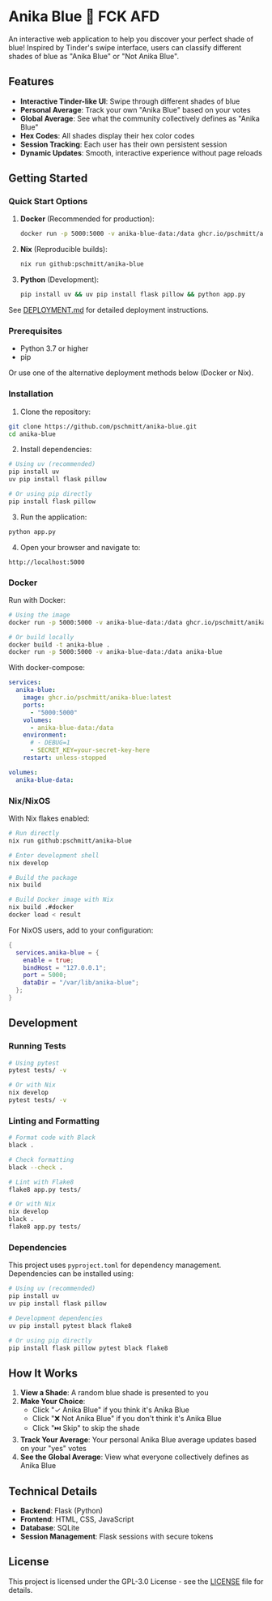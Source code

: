 # Anika Blue 💙 FCK AFD

An interactive web application to help you discover your perfect shade of blue! Inspired by Tinder's swipe interface, users can classify different shades of blue as "Anika Blue" or "Not Anika Blue".

## Features

- **Interactive Tinder-like UI**: Swipe through different shades of blue
- **Personal Average**: Track your own "Anika Blue" based on your votes
- **Global Average**: See what the community collectively defines as "Anika Blue"
- **Hex Codes**: All shades display their hex color codes
- **Session Tracking**: Each user has their own persistent session
- **Dynamic Updates**: Smooth, interactive experience without page reloads

## Getting Started

### Quick Start Options

1. **Docker** (Recommended for production):
   ```bash
   docker run -p 5000:5000 -v anika-blue-data:/data ghcr.io/pschmitt/anika-blue:latest
   ```

2. **Nix** (Reproducible builds):
   ```bash
   nix run github:pschmitt/anika-blue
   ```

3. **Python** (Development):
   ```bash
   pip install uv && uv pip install flask pillow && python app.py
   ```

See [DEPLOYMENT.md](DEPLOYMENT.md) for detailed deployment instructions.

### Prerequisites

- Python 3.7 or higher
- pip

Or use one of the alternative deployment methods below (Docker or Nix).

### Installation

1. Clone the repository:
```bash
git clone https://github.com/pschmitt/anika-blue.git
cd anika-blue
```

2. Install dependencies:
```bash
# Using uv (recommended)
pip install uv
uv pip install flask pillow

# Or using pip directly
pip install flask pillow
```

3. Run the application:
```bash
python app.py
```

4. Open your browser and navigate to:
```
http://localhost:5000
```

### Docker

Run with Docker:

```bash
# Using the image
docker run -p 5000:5000 -v anika-blue-data:/data ghcr.io/pschmitt/anika-blue:latest

# Or build locally
docker build -t anika-blue .
docker run -p 5000:5000 -v anika-blue-data:/data anika-blue
```

With docker-compose:

```yaml
services:
  anika-blue:
    image: ghcr.io/pschmitt/anika-blue:latest
    ports:
      - "5000:5000"
    volumes:
      - anika-blue-data:/data
    environment:
      # - DEBUG=1
      - SECRET_KEY=your-secret-key-here
    restart: unless-stopped

volumes:
  anika-blue-data:
```

### Nix/NixOS

With Nix flakes enabled:

```bash
# Run directly
nix run github:pschmitt/anika-blue

# Enter development shell
nix develop

# Build the package
nix build

# Build Docker image with Nix
nix build .#docker
docker load < result
```

For NixOS users, add to your configuration:

```nix
{
  services.anika-blue = {
    enable = true;
    bindHost = "127.0.0.1";
    port = 5000;
    dataDir = "/var/lib/anika-blue";
  };
}
```

## Development

### Running Tests

```bash
# Using pytest
pytest tests/ -v

# Or with Nix
nix develop
pytest tests/ -v
```

### Linting and Formatting

```bash
# Format code with Black
black .

# Check formatting
black --check .

# Lint with Flake8
flake8 app.py tests/

# Or with Nix
nix develop
black .
flake8 app.py tests/
```

### Dependencies

This project uses `pyproject.toml` for dependency management. Dependencies can be installed using:

```bash
# Using uv (recommended)
pip install uv
uv pip install flask pillow

# Development dependencies
uv pip install pytest black flake8

# Or using pip directly
pip install flask pillow pytest black flake8
```

## How It Works

1. **View a Shade**: A random blue shade is presented to you
2. **Make Your Choice**:
   - Click "✓ Anika Blue" if you think it's Anika Blue
   - Click "❌ Not Anika Blue" if you don't think it's Anika Blue
   - Click "⏭️ Skip" to skip the shade
3. **Track Your Average**: Your personal Anika Blue average updates based on your "yes" votes
4. **See the Global Average**: View what everyone collectively defines as Anika Blue

## Technical Details

- **Backend**: Flask (Python)
- **Frontend**: HTML, CSS, JavaScript
- **Database**: SQLite
- **Session Management**: Flask sessions with secure tokens

## License

This project is licensed under the GPL-3.0 License - see the [LICENSE](LICENSE) file for details.
